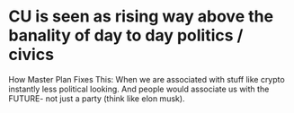 # CU is seen as rising way above the banality of day to day politics / civics

How Master Plan Fixes This: When we are associated with stuff like crypto instantly less political looking.
And people would associate us with the FUTURE- not just a party (think like elon musk).